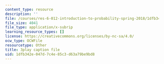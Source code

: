 ```yaml
---
content_type: resource
description: ''
file: /courses/res-6-012-introduction-to-probability-spring-2018/1dfb342e047d7c4e85c3d63a79be9bd8_P5rZKt3SgNM.srt
file_size: 4041
file_type: application/x-subrip
learning_resource_types: []
license: https://creativecommons.org/licenses/by-nc-sa/4.0/
ocw_type: OCWFile
resourcetype: Other
title: 3play caption file
uid: 1dfb342e-047d-7c4e-85c3-d63a79be9bd8
---
```

